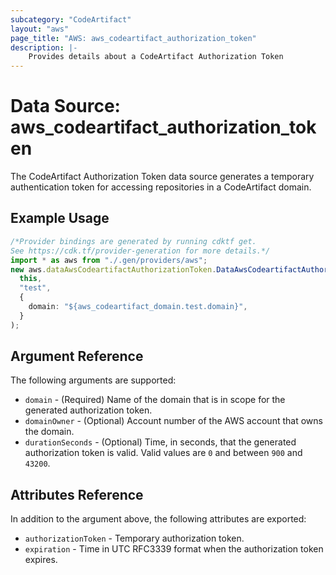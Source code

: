 ```yaml
---
subcategory: "CodeArtifact"
layout: "aws"
page_title: "AWS: aws_codeartifact_authorization_token"
description: |-
    Provides details about a CodeArtifact Authorization Token
---
```


# Data Source: aws\_codeartifact\_authorization\_token

The CodeArtifact Authorization Token data source generates a temporary authentication token for accessing repositories in a CodeArtifact domain.

## Example Usage

```typescript
/*Provider bindings are generated by running cdktf get.
See https://cdk.tf/provider-generation for more details.*/
import * as aws from "./.gen/providers/aws";
new aws.dataAwsCodeartifactAuthorizationToken.DataAwsCodeartifactAuthorizationToken(
  this,
  "test",
  {
    domain: "${aws_codeartifact_domain.test.domain}",
  }
);

```

## Argument Reference

The following arguments are supported:

* `domain` - (Required) Name of the domain that is in scope for the generated authorization token.
* `domainOwner` - (Optional) Account number of the AWS account that owns the domain.
* `durationSeconds` - (Optional) Time, in seconds, that the generated authorization token is valid. Valid values are `0` and between `900` and `43200`.

## Attributes Reference

In addition to the argument above, the following attributes are exported:

* `authorizationToken` - Temporary authorization token.
* `expiration` - Time in UTC RFC3339 format when the authorization token expires.
